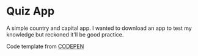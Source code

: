 # Quiz App

A simple country and capital app.
I wanted to download an app to test my knowledge but reckoned it'll be good practice.

Code template from <a href="https://codepen.io/virtualwiz/pen/JjvygYQ">CODEPEN</a>
